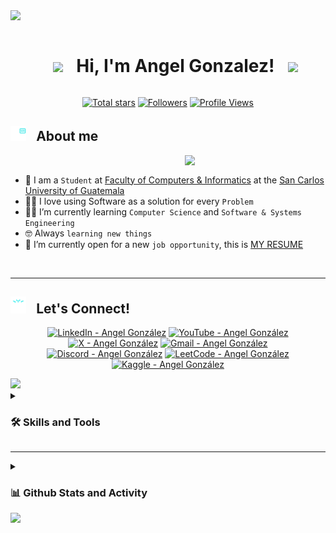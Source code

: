 <!--horizontal divider(gradiant)-->
<img src="https://user-images.githubusercontent.com/73097560/115834477-dbab4500-a447-11eb-908a-139a6edaec5c.gif">

<!-- Title and presentation -->
<div id="user-content-toc">
  <ul align="center">
    <summary><h1 style="display: inline-block"> <picture><img src = "https://github.com/7oSkaaa/7oSkaaa/blob/main/Images/about_me.gif?raw=true" width = 35px></picture> &#8287; Hi, I'm Angel Gonzalez! &#8287; <picture><img src = "https://github.com/7oSkaaa/7oSkaaa/blob/main/Images/about_me.gif?raw=true" width = 35px></picture> </h1></summary>
  </ul>
</div>

<!-- Github badges section -->
<p align="center">
  <a href="https://github.com/AngelSGonza2107?tab=repositories&sort=stargazers">
    <img alt="Total stars" title="Total stars on GitHub" src="https://custom-icon-badges.demolab.com/github/stars/AngelSGonza2107?color=55960c&style=for-the-badge&labelColor=488207&logo=star"/></a>
  <a href="https://github.com/AngelSGonza2107?tab=followers">
    <img alt="Followers" title="Follow me on Github" src="https://custom-icon-badges.demolab.com/github/followers/AngelSGonza2107?color=236ad3&labelColor=1155ba&style=for-the-badge&logo=person-add&label=Follow&logoColor=white"/></a>
  <a href="https://github.com/AngelSGonza2107">
    <img alt="Profile Views" title="GitHub profile views" src="https://komarev.com/ghpvc/?username=AngelSGonza2107&style=for-the-badge&color=blueviolet&label=Profile%20Views"/></a>
</p>

<!--- About Me -->
## <img src="assets/gifs/programmer.gif" width="25"> &#8287; <b> About me </b>
<picture> <img align="right" src="https://github.com/7oSkaaa/7oSkaaa/blob/main/Images/Right_Side.gif?raw=true" width = 225px></picture>
<br>
- :school: I am a `Student` at [Faculty of Computers & Informatics](https://portal.ingenieria.usac.edu.gt/) at the [San Carlos University of Guatemala](https://www.usac.edu.gt/)
- :technologist: I love using Software as a solution for every `Problem`
- :student: I’m currently learning `Computer Science` and `Software & Systems Engineering`
- :nerd_face: Always `learning new things`
- :thinking: I’m currently open for a new `job opportunity`, this is [MY RESUME](https://angelsgonza2107.github.io/CurriculumVitaeAG/)
<br>

-----

<!--- Social links -->
## <img src="assets/gifs/relationship.gif" width="25"> &#8287; <b> Let's Connect!</b>

<p align="center">
  <a href="https://www.linkedin.com/in/angel-gonza21074/" target="_blank">
    <img title="LinkedIn - Angel González" alt="LinkedIn - Angel González" src="https://custom-icon-badges.demolab.com/badge/Angel%20González-0A66C2?style=for-the-badge&logo=linkein&logoColor=white"/></a>
  <a href="https://youtube.com/@goonve21?si=awygkEaBx0ZdcPaG" target="_blank">
    <img title="YouTube - Angel González" alt="YouTube - Angel González" src="https://img.shields.io/badge/Angel%20Gonz%C3%A1lez%20-%20%23FF0000?style=for-the-badge&logo=YouTube"/></a>
  <a href="https://x.com/GonVe_21" target="_blank">
    <img title="X - Angel González" alt="X - Angel González" src="https://img.shields.io/badge/GonVe__21-%23000?style=for-the-badge&logo=x&logoColor=white&logoSize=auto"/></a>
  <a href="mailto:angelprogonza2107@gmail.com">
    <img title="Gmail - Angel González" alt="Gmail - Angel González" src="https://img.shields.io/badge/angelprogonza2107-%23EA4335?style=for-the-badge&logo=gmail&logoColor=white"/></a>
  <a href="https://discord.com/users/708348495475507253" target="_blank">
    <img title="Discord - Angel González" alt="Discord - Angel González" src="https://img.shields.io/badge/angelgonzaav-%235865F2?style=for-the-badge&logo=discord&logoColor=white"/></a>
  <a href="https://leetcode.com/u/AngelGoVel/" target="_blank">
    <img title="LeetCode - Angel González" alt="LeetCode - Angel González" src="https://img.shields.io/badge/AngelGoVel-%23FFA116?style=for-the-badge&logo=leetcode&logoColor=white"/></a>
  <a href="https://www.kaggle.com/angelgonza21" target="_blank">
    <img title="Kaggle - Angel González" alt="Kaggle - Angel González" src="https://img.shields.io/badge/angelgonza21-%2320BEFF?style=for-the-badge&logo=kaggle&logoColor=white&logoSize=auto1"/></a>
</p>

<!--horizontal divider(gradiant)-->
<img src="https://user-images.githubusercontent.com/73097560/115834477-dbab4500-a447-11eb-908a-139a6edaec5c.gif">

<!--- Skills -->
<details>
  <summary><h3>🛠️ Skills and Tools </h3></summary>

  <h3>👨‍💻 Programming and Markup Languages</h3>

  <p>
    <a href="https://github.com/search?q=user%3AAngelSGonza2107+language%3Aassembly"><img alt="ARM Assembly" src="https://custom-icon-badges.demolab.com/badge/ARM Assembly-525252.svg?logo=asm-hex&logoColor=white"></a>
    <a href="https://github.com/search?q=user%3AAngelSGonza2107+language%3Abash"><img alt="Bash" src="https://img.shields.io/badge/Bash-121011.svg?logo=gnu-bash&logoColor=white"></a>
    <a href="https://github.com/search?q=user%3AAngelSGonza2107+language%3Ac"><img alt="C" src="https://custom-icon-badges.demolab.com/badge/C-03599C.svg?logo=c-in-hexagon&logoColor=white"></a>
    <a href="https://github.com/search?q=user%3AAngelSGonza2107+language%3Acpp"><img alt="C++" src="https://custom-icon-badges.demolab.com/badge/C++-9C033A.svg?logo=cpp2&logoColor=white"></a>
    <a href="https://github.com/search?q=user%3AAngelSGonza2107+language%3Acsharp"><img alt="C#" src="https://custom-icon-badges.demolab.com/badge/C%23-68217A.svg?logo=cs2&logoColor=white"></a>
    <a href="https://github.com/search?q=user%3AAngelSGonza2107+language%3Acss"><img alt="CSS" src="https://img.shields.io/badge/CSS-1572B6.svg?logo=css3&logoColor=white"></a>
    <a href="https://github.com/search?q=user%3AAngelSGonza2107+language%3Ahtml"><img alt="HTML" src="https://img.shields.io/badge/HTML-E34F26.svg?logo=html5&logoColor=white"></a>
    <a href="https://github.com/search?q=user%3AAngelSGonza2107+language%3Ajava"><img alt="Java" src="https://custom-icon-badges.demolab.com/badge/Java-007396.svg?logo=java&logoColor=white"></a>
    <a href="https://github.com/search?q=user%3AAngelSGonza2107+language%3Ajavascript"><img alt="JavaScript" src="https://img.shields.io/badge/JavaScript-F7DF1E.svg?logo=javascript&logoColor=black"></a>
    <a href="https://github.com/search?q=user%3AAngelSGonza2107+language%3Atex"><img alt="LaTeX" src="https://img.shields.io/badge/LaTeX-008080.svg?logo=LaTeX&logoColor=white"></a>
    <a href="https://github.com/search?q=user%3AAngelSGonza2107+language%3Amarkdown"><img alt="Markdown" src="https://img.shields.io/badge/Markdown-000000.svg?logo=markdown&logoColor=white"></a>
    <a href="https://github.com/search?q=user%3AAngelSGonza2107+language%3Ajavascript"><img alt="Node.js" src="https://img.shields.io/badge/Node.js-43853D.svg?logo=node.js&logoColor=white"></a>
    <a href="https://github.com/search?q=user%3AAngelSGonza2107+language%3Aphp"><img alt="PHP" src="https://img.shields.io/badge/PHP-777BB4.svg?logo=php&logoColor=white"></a>
    <a href="https://github.com/search?q=user%3AAngelSGonza2107+language%3Apython"><img alt="Python" src="https://img.shields.io/badge/Python-14354C.svg?logo=python&logoColor=white"></a
    <a href="https://github.com/search?q=user%3AAngelSGonza2107+language%3Asql"><img alt="SQL" src="https://custom-icon-badges.demolab.com/badge/SQL-025E8C.svg?logo=database&logoColor=white"></a>
    <a href="https://github.com/search?q=user%3AAngelSGonza2107+language%3Asvg"><img alt="SVG+XML" src="https://img.shields.io/badge/SVG%2BXML-e0982c.svg?logo=svg&logoColor=white"></a>
    <a href="https://github.com/search?q=user%3AAngelSGonza2107+language%3AtypeScript"><img alt="TypeScript" src="https://img.shields.io/badge/TypeScript-007ACC.svg?logo=typescript&logoColor=white"></a>
  </p>
    
  <h3>🌐 Web Development, Frameworks and Libraries</h3>
  
  <p>
    <a href="#"><img alt="Arduino" src="https://img.shields.io/badge/-Arduino-00979D?logo=Arduino&logoColor=white"></a>
    <a href="#"><img alt="Bootstrap" src="https://img.shields.io/badge/Bootstrap-7952B3.svg?logo=bootstrap&logoColor=white"></a>
    <a href="#"><img alt="Express.js" src="https://img.shields.io/badge/Express.js-404d59.svg?logo=express&logoColor=white"></a>
    <a href="#"><img alt="Flask" src="https://img.shields.io/badge/Flask-000000.svg?logo=flask&logoColor=white"></a>
    <a href="#"><img alt="GitHub Actions" src="https://img.shields.io/badge/GitHub%20Actions-2671E5.svg?logo=github%20actions&logoColor=white"></a>
    <a href="#"><img alt="NumPy" src="https://img.shields.io/badge/Numpy-013243.svg?logo=numpy&logoColor=white"></a>
    <a href="#"><img alt="Pandas" src="https://img.shields.io/badge/Pandas-150458.svg?logo=pandas&logoColor=white"></a>
    <a href="#"><img alt="Pytest" src="https://img.shields.io/badge/Pytest-0A9EDC.svg?logo=pytest&logoColor=white"></a>
    <a href="#"><img alt="React" src="https://img.shields.io/badge/React-20232a.svg?logo=react&logoColor=%2361DAFB"></a>
    <a href="#"><img alt="SymPy" src="https://img.shields.io/badge/Sympy-3B5526.svg?logo=sympy&logoColor=white"></a>
    <a href="#"><img alt="Wordpress" src="https://img.shields.io/badge/Wordpress-21759B?logo=wordpress&logoColor=white"></a>
    <a href="#"><img alt="WIX" src="https://img.shields.io/badge/WIX-%23FFCD30?style=flat&logo=wix&logoColor=white"></a>
  </p>

  <h3>🗄️ Databases and Cloud Hosting</h3>
  <p>
    <a href="#"><img alt="GitHub Pages" src="https://img.shields.io/badge/GitHub%20Pages-327FC7.svg?logo=github&logoColor=white"></a>
    <a href="#"><img alt="MongoDB" src ="https://img.shields.io/badge/MongoDB-4ea94b.svg?logo=mongodb&logoColor=white"></a>
    <a href="#"><img alt="MySQL" src="https://img.shields.io/badge/MySQL-00f.svg?logo=mysql&logoColor=white"></a>
    <a href="#"><img alt="Notion" src="https://img.shields.io/badge/Notion-010101.svg?logo=notion&logoColor=white"></a>
    <a href="#"><img alt="Oracle" src ="https://img.shields.io/badge/Oracle-F00000.svg?logo=oracle&logoColor=white"></a>
    <a href="#"><img alt="Firebase" src ="https://img.shields.io/badge/Firebase-F00000.svg?logo=firebase&logoColor=white"></a>
    <a href="#"><img alt="AWS" src="https://img.shields.io/badge/AWS-%23232F3E?logo=amazon%20web%20services&logoColor=white"></a>
    <a href="#"><img alt="Repl.it" src="https://img.shields.io/badge/Repl.it-0D101E.svg?logo=Replit&logoColor=white"></a>
  </p>

  <h3>💻 Software and Tools</h3>

  <p>
    <a href="#"><img alt="Adobe" src="https://custom-icon-badges.demolab.com/badge/Adobe-FF0000?logo=adobe&logoColor=white"></a>
    <a href="#"><img alt="Android" src="https://img.shields.io/badge/Android-3DDC84?logo=android&logoColor=white"></a>
    <a href="#"><img alt="Ubuntu Linux" src="https://img.shields.io/badge/Ubuntu%20Linux-E95420.svg?logo=ubuntu&logoColor=white"></a>
    <a href="#"><img alt="Brave" src="https://img.shields.io/badge/-Brave-FB542B?logo=brave&logoColor=white"></a>
    <a href="#"><img alt="Discord" src="https://img.shields.io/badge/-Discord-5865F2.svg?logo=discord&logoColor=white"></a>
    <a href="#"><img alt="Git" src="https://img.shields.io/badge/Git-F05033.svg?logo=git&logoColor=white"></a>
    <a href="#"><img alt="GitHub Desktop" src="https://img.shields.io/badge/GitHub%20Desktop-8034A9.svg?logo=github&logoColor=white"></a>
    <a href="#"><img alt="Google Sheets" src="https://img.shields.io/badge/Sheets-34A853.svg?logo=google%20sheets&logoColor=white"></a>
    <a href="#"><img alt="Inkscape" src="https://img.shields.io/badge/Inkscape-000000?logo=Inkscape&logoColor=white"></a>
    <a href="#"><img alt="Jupyter" src="https://img.shields.io/badge/Jupyter-F37626.svg?logo=Jupyter&logoColor=white"></a>
    <a href="#"><img alt="OBS Studio" src="https://img.shields.io/badge/-OBS-302E31?logo=obs-studio&logoColor=white"></a>
    <a href="#"><img alt="Postman" src="https://img.shields.io/badge/Postman-FF6C37?logo=postman&logoColor=white"></a>
    <a href="#"><img alt="Stack Overflow" src="https://img.shields.io/badge/-Stack%20Overflow-FE7A16?logo=stack-overflow&logoColor=white"></a>
    <a href="#"><img alt="Visual Studio Code" src="https://img.shields.io/badge/Visual%20Studio%20Code-%23087ECE?style=flat&label=VS&labelColor=%2346BFF1"></a>
  </p>

</details>

-----

<!--- Github Stats -->
<details>
<summary><h3>📊 Github Stats and Activity</h3></summary>

  <h3>🔥 Streak Stats</h3>

  <!-- GitHub Readme Streak Stats - https://github.com/DenverCoder1/github-readme-streak-stats -->
  <p align="center">
    <a href="https://github.com/DenverCoder1/github-readme-streak-stats">
      <!-- Use https://streak-stats.demolab.com or self-host with your own Vercel app - visit https://git.io/streak-stats for instructions -->
      <img title="🔥 AngelSGonza2107's streak" alt="AngelSGonza2107's streak" src="https://github-readme-streak-stats-eight.vercel.app/?user=AngelSGonza2107&theme=monokai-metallian&hide_border=true&short_numbers=true"/>
    </a>
  </p>

  <h3>💻 GitHub Profile Stats</h3>

  <!-- https://github.com/anuraghazra/github-readme-stats -->
  <p align="center">
  <a href="https://github.com/anuraghazra/github-readme-stats"><img title="🔥 AngelSGonza2107's Github Stats" alt="AngelSGonza2107's Github Stats" src="https://denvercoder1-github-readme-stats.vercel.app/api/?username=AngelSGonza2107&show_icons=true&include_all_commits=true&count_private=true&theme=react&hide_border=true&bg_color=1F222E&title_color=F85D7F&icon_color=F8D866" height="185px"/></a>
  <a href="https://github.com/anuraghazra/github-readme-stats"><img title="🔥 AngelSGonza2107's Top Languages" alt="AngelSGonza2107's Top Languages" src="https://denvercoder1-github-readme-stats.vercel.app/api/top-langs/?username=AngelSGonza2107&langs_count=8&layout=compact&theme=react&hide_border=true&bg_color=1F222E&title_color=F85D7F&icon_color=F8D866&hide=Jupyter%20Notebook,Roff" height="185px"/></a>
  </p>
  <br/>

  <b>Note:</b> Top languages is only a metric of the languages my public code consists of and doesn't reflect experience or skill level.
  
  <!-- https://github.com/ashutosh00710/github-readme-activity-graph -->

  <a href="https://github.com/ashutosh00710/github-readme-activity-graph"><img title="🔥 AngelSGonza2107's Activity Graph" alt="AngelSGonza2107's Activity Graph" src="https://github-readme-activity-graph.vercel.app/graph/?username=AngelSGonza2107&bg_color=1F222E&color=F8D866&line=F85D7F&point=FFFFFF&hide_border=true" /></a>

</details>

<!--horizontal divider(gradiant)-->
<img src="https://user-images.githubusercontent.com/73097560/115834477-dbab4500-a447-11eb-908a-139a6edaec5c.gif">
